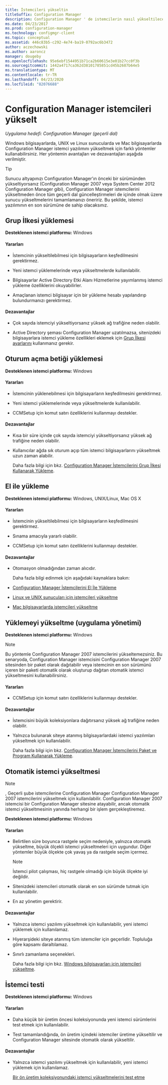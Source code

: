 ```yaml
---
title: İstemcileri yükseltin
titleSuffix: Configuration Manager
description: Configuration Manager ' de istemcilerin nasıl yükseltileceğiyle ilgili bilgiler alın.
ms.date: 04/23/2017
ms.prod: configuration-manager
ms.technology: configmgr-client
ms.topic: conceptual
ms.assetid: 446c83b5-c292-4e74-ba19-0792ac6b3472
author: aczechowski
ms.author: aaroncz
manager: dougeby
ms.openlocfilehash: 95e6ebf1544951b71ca2b60615e3e01b27cc0f3b
ms.sourcegitcommit: 1442a4717ca362d38101785851cd45b2687b64e5
ms.translationtype: MT
ms.contentlocale: tr-TR
ms.lasthandoff: 04/23/2020
ms.locfileid: "82076688"
---
```

# <a name="upgrade-clients-in-configuration-manager"></a>Configuration Manager istemcileri yükselt

*Uygulama hedefi: Configuration Manager (geçerli dal)*

Windows bilgisayarlarda, UNIX ve Linux sunucularda ve Mac bilgisayarlarda Configuration Manager istemci yazılımını yükseltmek için farklı yöntemler kullanabilirsiniz. Her yöntemin avantajları ve dezavantajları aşağıda verilmiştir.  

> [!TIP]  
>  Sunucu altyapınızı Configuration Manager’ın önceki bir sürümünden yükseltiyorsanız \(Configuration Manager 2007 veya System Center 2012 Configuration Manager gibi\), Configuration Manager istemcilerini yükseltmeden önce tüm geçerli dal güncelleştirmeleri de içinde olmak üzere sunucu yükseltmelerini tamamlamanızı öneririz. Bu şekilde, istemci yazılımının en son sürümüne de sahip olacaksınız.  

## <a name="group-policy-installation"></a>Grup İlkesi yüklemesi  
 **Desteklenen istemci platformu:** Windows  

#### <a name="advantages"></a>Yararları  

- İstemcinin yükseltilebilmesi için bilgisayarların keşfedilmesini gerektirmez.  

- Yeni istemci yüklemelerinde veya yükseltmelerde kullanılabilir.  

- Bilgisayarlar Active Directory Etki Alanı Hizmetlerine yayımlanmış istemci yükleme özelliklerini okuyabilirler.  

- Amaçlanan istemci bilgisayar için bir yükleme hesabı yapılandırıp bulundurmanızı gerektirmez.  

#### <a name="disadvantages"></a>Dezavantajlar  

- Çok sayıda istemciyi yükseltiyorsanız yüksek ağ trafiğine neden olabilir.  

- Active Directory şeması Configuration Manager uzatılmazsa, sitenizdeki bilgisayarlara istemci yükleme özellikleri eklemek için [Grup İlkesi ayarlarını](../../../../core/clients/deploy/deploy-clients-to-windows-computers.md#BKMK_ClientGP) kullanmanız gerekir.  


## <a name="logon-script-installation"></a>Oturum açma betiği yüklemesi  
 **Desteklenen istemci platformu:** Windows  

#### <a name="advantages"></a>Yararları  

- İstemcinin yüklenebilmesi için bilgisayarların keşfedilmesini gerektirmez.  

- Yeni istemci yüklemelerinde veya yükseltmelerde kullanılabilir.  

- CCMSetup için komut satırı özelliklerini kullanmayı destekler.  

#### <a name="disadvantages"></a>Dezavantajlar  

- Kısa bir süre içinde çok sayıda istemciyi yükseltiyorsanız yüksek ağ trafiğine neden olabilir.  

- Kullanıcılar ağda sık oturum açıp tüm istemci bilgisayarlarını yükseltmek uzun zaman alabilir.  

  Daha fazla bilgi için bkz. [Configuration Manager İstemcilerini Grup İlkesi Kullanarak Yükleme](../../../../core/clients/deploy/deploy-clients-to-windows-computers.md#BKMK_ClientLogonScript).  

## <a name="manual-installation"></a>El ile yükleme  
 **Desteklenen istemci platformu:** Windows, UNIX/Linux, Mac OS X  

#### <a name="advantages"></a>Yararları  

- İstemcinin yükseltilebilmesi için bilgisayarların keşfedilmesini gerektirmez.  

- Sınama amacıyla yararlı olabilir.  

- CCMSetup için komut satırı özelliklerini kullanmayı destekler.  

#### <a name="disadvantages"></a>Dezavantajlar  

- Otomasyon olmadığından zaman alıcıdır.  

  Daha fazla bilgi edinmek için aşağıdaki kaynaklara bakın:  

- [Configuration Manager İstemcilerini El İle Yükleme](../../../../core/clients/deploy/deploy-clients-to-windows-computers.md#BKMK_Manual)  

- [Linux ve UNIX sunucuları için istemcileri yükseltme](../../../../core/clients/manage/upgrade/upgrade-clients-for-linux-and-unix-servers.md)  

- [Mac bilgisayarlarda istemcileri yükseltme](../../../../core/clients/manage/upgrade/upgrade-clients-on-mac-computers.md)  

## <a name="upgrade-installation-application-management"></a>Yüklemeyi yükseltme (uygulama yönetimi)  
 **Desteklenen istemci platformu:** Windows  

> [!NOTE]  
>  Bu yöntemle Configuration Manager 2007 istemcilerini yükseltemezsiniz. Bu senaryoda, Configuration Manager istemcisini Configuration Manager 2007 sitesinden bir paket olarak dağıtabilir veya istemcinin en son sürümünü içeren bir paketi otomatik olarak oluşturup dağıtan otomatik istemci yükseltmesini kullanabilirsiniz.  

#### <a name="advantages"></a>Yararları  

- CCMSetup için komut satırı özelliklerini kullanmayı destekler.  

#### <a name="disadvantages"></a>Dezavantajlar  

- İstemcisini büyük koleksiyonlara dağıtırsanız yüksek ağ trafiğine neden olabilir.  

- Yalnızca bulunarak siteye atanmış bilgisayarlardaki istemci yazılımları yükseltmek için kullanılabilir.  

  Daha fazla bilgi için bkz. [Configuration Manager İstemcilerini Paket ve Program Kullanarak Yükleme](../../../../core/clients/deploy/deploy-clients-to-windows-computers.md#BKMK_ClientApp).  

## <a name="automatic-client-upgrade"></a>Otomatik istemci yükseltmesi  

> [!NOTE]  
> , Geçerli şube istemcilerine Configuration Manager Configuration Manager 2007 istemcilerini yükseltmek için kullanılabilir. Configuration Manager 2007 istemcisi bir Configuration Manager sitesine atayabilir, ancak otomatik istemci yükseltmesinin yanında herhangi bir işlem gerçekleştiremez.  

 **Desteklenen istemci platformu:** Windows  

#### <a name="advantages"></a>Yararları  

- Belirtilen süre boyunca rastgele seçim nedeniyle, yalnızca otomatik yükseltme, büyük ölçekli istemci yükseltmeleri için uygundur. Diğer yöntemler büyük ölçekte çok yavaş ya da rastgele seçim içermez. 

    > [!Note]
    > İstemci pilot çalışması, hiç rastgele olmadığı için büyük ölçekte iyi değildir.  
- Sitenizdeki istemcileri otomatik olarak en son sürümde tutmak için kullanılabilir.  

- En az yönetim gerektirir.  

#### <a name="disadvantages"></a>Dezavantajlar  

- Yalnızca istemci yazılımı yükseltmek için kullanılabilir, yeni istemci yüklemek için kullanılamaz.  

- Hiyerarşideki siteye atanmış tüm istemciler için geçerlidir. Topluluğa göre kapsamı daraltılamaz.  

- Sınırlı zamanlama seçenekleri.  

  Daha fazla bilgi için bkz. [Windows bilgisayarları için istemcileri yükseltme](../../../../core/clients/manage/upgrade/upgrade-clients-for-windows-computers.md).  

## <a name="client-testing"></a>İstemci testi  
 **Desteklenen istemci platformu:** Windows  

#### <a name="advantages"></a>Yararları  

- Daha küçük bir üretim öncesi koleksiyonunda yeni istemci sürümlerini test etmek için kullanılabilir.  

- Test tamamlandığında, ön üretim içindeki istemciler üretime yükseltilir ve Configuration Manager sitesinde otomatik olarak yükseltilir.  

#### <a name="disadvantages"></a>Dezavantajlar  

- Yalnızca istemci yazılımı yükseltmek için kullanılabilir, yeni istemci yüklemek için kullanılamaz.  

  [Bir ön üretim koleksiyonundaki istemci yükseltmelerini test etme](../../../../core/clients/manage/upgrade/test-client-upgrades.md)  
